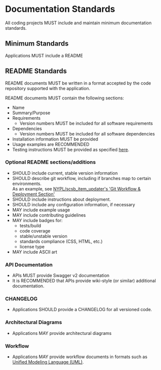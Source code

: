 # Documentation Standards

All coding projects MUST include and maintain minimum documentation standards.

## Minimum Standards

Applications MUST include a README

## README Standards

README documents MUST be written in a format accepted by the code
repository supported with the application.

README documents MUST contain the following sections:

- Name
- Summary/Purpose
- Requirements
    - Version numbers MUST be included for all software requirements
- Dependencies
    - Version numbers MUST be included for all software dependencies
- Installation information MUST be provided
- Usage examples are RECOMMENDED
- Testing instructions MUST be provided as specified [here](test-coverage.md).

### Optional README sections/additions

- SHOULD include current, stable version information
- SHOULD describe git workflow, including if branches map to certain environments.  
  As an example, see [NYPL/scsb_item_updater's 'Git Workflow & Deployment Section'](https://github.com/NYPL-discovery/scsb_item_updater#git-workflow--deployment)
- SHOULD include instructions about deployment.
- SHOULD include any configuration information, if necessary
- MAY include example usage
- MAY include contributing guidelines
- MAY include badges for:
    - tests/build
    - code coverage
    - stable/unstable version
    - standards compliance (CSS, HTML, etc.)
    - license type
- MAY include ASCII art

### API Documentation

- APIs MUST provide Swagger v2 documentation
- It is RECOMMENDED that APIs provide wiki-style (or similar) additional
documentation.


### CHANGELOG

- Applications SHOULD provide a CHANGELOG for all versioned code.

### Architectural Diagrams

- Applications MAY provide architectural diagrams

### Workflow

- Applications MAY provide workflow documents in formats such as
[Unified Modeling Language (UML)](http://www.uml.org).

